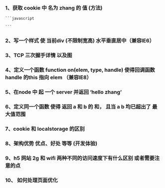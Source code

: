 ### 1、获取 cookie 中 名为 zhang 的 值 (方法)

    ```javascript

    ```

### 2、写一个样式 使 当前div (不限制宽高) 水平垂直居中（兼容IE6）

### 3、TCP 三次握手详情 以及图

### 4、定义一个函数  function on(elem, type, handle) 使得回调函数 handle 的this 指向 elem （兼容IE8）

### 5、在node 中 起 一个 server 并返回 ‘hello zhang’

### 6、定义同一个函数 使得 返回 a 和 b 的 和， 且当 a b 均已超出了 最大值范围

### 7、cookie 和 localstorage 的区别

### 8、架构优势 优点、好处 等等 (开发体验)

### 9、h5 网站 2g 和 wifi 两种不同的访问速度下有什么区别 或者需要注意的点

### 10、 如何处理页面优化